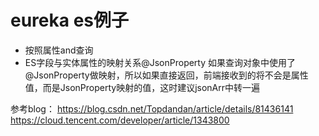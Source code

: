 # eureka es例子

- 按照属性and查询
- ES字段与实体属性的映射关系@JsonProperty
如果查询对象中使用了@JsonProperty做映射，所以如果直接返回，前端接收到的将不会是属性值，而是JsonProperty映射的值，这时建议jsonArr中转一遍

参考blog： 
https://blog.csdn.net/Topdandan/article/details/81436141  
https://cloud.tencent.com/developer/article/1343800